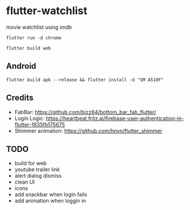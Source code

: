 # flutter-watchlist

movie watchlist using imdb

`flutter run -d chrome`

`flutter build web`

## Android

`flutter build apk --release && flutter install -d "SM A510F"`

## Credits

- FabBar: <https://github.com/bizz84/bottom_bar_fab_flutter/>
- Login Logic: <https://heartbeat.fritz.ai/firebase-user-authentication-in-flutter-1635fb175675>
- Shimmer animation: <https://github.com/hnvn/flutter_shimmer>

## TODO

- build for web
- youtube trailer link
- alert dialog dismiss
- clean UI
- icons
- add snackbar when login fails
- add animation when loggin in
